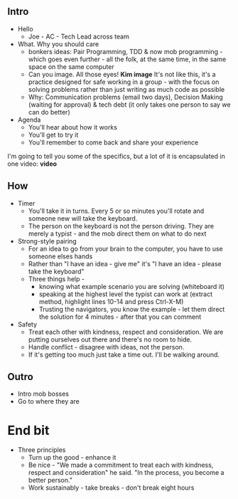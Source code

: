 
## Intro

 * Hello
   * Joe - AC - Tech Lead across team
 * What. Why you should care
   * bonkers ideas: Pair Programming, TDD & now mob programming - which goes even further - all the folk, at the same time, in the same space on the same computer
   * Can you image. All those eyes! __Kim image__ It's not like this, it's a practice designed for safe working in a group - with the focus on solving problems rather than just writing as much code as possible
   * Why: Communication problems (email two days), Decision Making (waiting for approval) & tech debt (it only takes one person to say we can do better)
 * Agenda
   * You'll hear about how it works
   * You'll get to try it
   * You'll remember to come back and share your experience

I'm going to tell you some of the specifics, but a lot of it is encapsulated in one video: __video__

## How

 * Timer
   * You'll take it in turns. Every 5 or so minutes you'll rotate and someone new will take the keyboard.
   * The person on the keyboard is not the person driving. They are merely a typist - and the mob direct them on what to do next
 * Strong-style pairing
   * For an idea to go from your brain to the computer, you have to use someone elses hands
   * Rather than "I have an idea - give me" it's "I have an idea - please take the keyboard"
   * Three things help -
     * knowing what example scenario you are solving (whiteboard it)
     * speaking at the highest level the typist can work at (extract method, highlight lines 10-14 and press Ctrl-X-M)
     * Trusting the navigators, you know the example - let them direct the solution for 4 minutes - after that you can comment
 * Safety
   * Treat each other with kindness, respect and consideration. We are putting ourselves out there and there's no room to hide.
   * Handle conflict - disagree with ideas, not the person.
   * If it's getting too much just take a time out. I'll be walking around.

## Outro
 * Intro mob bosses
 * Go to where they are

# End bit

* Three principles
  * Turn up the good - enhance it
  * Be nice -  "We made a commitment to treat each with kindness, respect and consideration" he said. "In the process, you become a better person."
  * Work sustainably - take breaks - don't break eight hours
